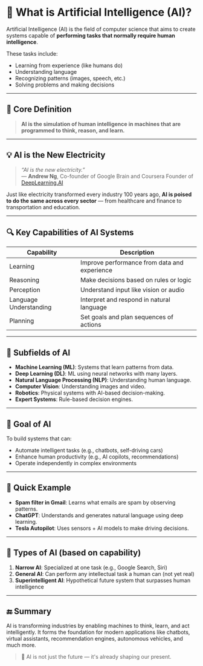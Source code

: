 # 🤖 What is Artificial Intelligence (AI)?

Artificial Intelligence (AI) is the field of computer science that aims to create systems capable of **performing tasks that normally require human intelligence**.

These tasks include:
- Learning from experience (like humans do)
- Understanding language
- Recognizing patterns (images, speech, etc.)
- Solving problems and making decisions

---

## 🧠 Core Definition

> **AI is the simulation of human intelligence in machines that are programmed to think, reason, and learn.**

---

## 💡 AI is the New Electricity

> _“AI is the new electricity.”_  
> — **Andrew Ng**, Co-founder of Google Brain and Coursera Founder of [DeepLearning.AI](https://deeplearning.ai/)

Just like electricity transformed every industry 100 years ago, **AI is poised to do the same across every sector** — from healthcare and finance to transportation and education.

---

## 🔍 Key Capabilities of AI Systems

| Capability             | Description                                  |
|------------------------|----------------------------------------------|
| Learning               | Improve performance from data and experience |
| Reasoning              | Make decisions based on rules or logic       |
| Perception             | Understand input like vision or audio        |
| Language Understanding | Interpret and respond in natural language    |
| Planning               | Set goals and plan sequences of actions      |

---

## 🧱 Subfields of AI

- **Machine Learning (ML)**: Systems that learn patterns from data.
- **Deep Learning (DL)**: ML using neural networks with many layers.
- **Natural Language Processing (NLP)**: Understanding human language.
- **Computer Vision**: Understanding images and video.
- **Robotics**: Physical systems with AI-based decision-making.
- **Expert Systems**: Rule-based decision engines.

---

## 🏁 Goal of AI

To build systems that can:
- Automate intelligent tasks (e.g., chatbots, self-driving cars)
- Enhance human productivity (e.g., AI copilots, recommendations)
- Operate independently in complex environments

---

## 📘 Quick Example

- **Spam filter in Gmail**: Learns what emails are spam by observing patterns.
- **ChatGPT**: Understands and generates natural language using deep learning.
- **Tesla Autopilot**: Uses sensors + AI models to make driving decisions.

---

## 🧭 Types of AI (based on capability)

1. **Narrow AI**: Specialized at one task (e.g., Google Search, Siri)
2. **General AI**: Can perform any intellectual task a human can (not yet real)
3. **Superintelligent AI**: Hypothetical future system that surpasses human intelligence

---

## 🔚 Summary

AI is transforming industries by enabling machines to think, learn, and act intelligently. It forms the foundation for modern applications like chatbots, virtual assistants, recommendation engines, autonomous vehicles, and much more.

> 🚀 AI is not just the future — it's already shaping our present.


